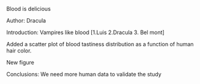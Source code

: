Blood is delicious

Author: Dracula


Introduction: Vampires like blood [1.Luis 2.Dracula  3. Bel mont]


Added a scatter plot of blood tastiness distribution as a function of human hair color.

New figure

Conclusions: We need more human data to validate the study


